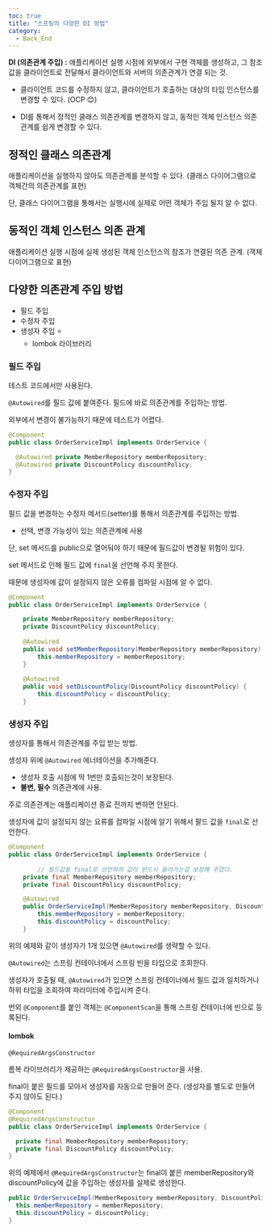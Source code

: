 ```yaml
---
toc: true
title: "스프링의 다양한 DI 방법"
category:
  - Back_End
---
```

**DI $($의존관계 주입) :** 애플리케이션 실행 시점에 외부에서 구현 객체를 생성하고, 그 참조값을 클라이언트로 전달해서 클라이언트와 서버의 의존관계가 연결 되는 것.

- 클라이언트 코드를 수정하지 않고, 클라이언트가 호출하는 대상의 타입 인스턴스를 변경할 수 있다. $($OCP 😊)

- DI를 통해서 정적인 클래스 의존관계를 변경하지 않고, 동적인 객체 인스턴스 의존관계를 쉽게 변경할 수 있다.

## 정적인 클래스 의존관계
애플리케이션을 실행하지 않아도 의존관계를 분석할 수 있다. $($클래스 다이어그램으로 객체간의 의존관계를 표현)

단, 클래스 다이어그램을 통해서는 실행시에 실제로 어떤 객체가 주입 될지 알 수 없다.

## 동적인 객체 인스턴스 의존 관계
애플리케이션 실행 시점에 실제 생성된 객체 인스턴스의 참조가 연결된 의존 관계. $($객체 다이어그램으로 표현)

## 다양한 의존관계 주입 방법

- 필드 주입
- 수정자 주입
- 생성자 주입 ⭐
    - lombok 라이브러리

### 필드 주입
테스트 코드에서만 사용된다.

`@Autowired`를 필드 값에 붙여준다.
필드에 바로 의존관계를 주입하는 방법.

외부에서 변경이 불가능하기 때문에 테스트가 어렵다.

```java
@Component
public class OrderServiceImpl implements OrderService {

  @Autowired private MemberRepository memberRepository;
  @Autowired private DiscountPolicy discountPolicy;
}
```

### 수정자 주입
필드 값을 변경하는 수정자 메서드$($setter)를 통해서 의존관계를 주입하는 방법.

- 선택, 변경 가능성이 있는 의존관계에 사용

단, set 메서드를 public으로 열어둬야 하기 때문에 필드값이 변경될 위험이 있다.

set 메서드로 인해 필드 값에 `final`을 선언해 주지 못한다.

때문에 생성자에 값이 설정되지 않은 오류를 컴파일 시점에 알 수 없다.

```java
@Component
public class OrderServiceImpl implements OrderService {

    private MemberRepository memberRepository;
    private DiscountPolicy discountPolicy;
    
    @Autowired
    public void setMemberRepository(MemberRepository memberRepository) {
        this.memberRepository = memberRepository;
    }
    
    @Autowired
    public void setDiscountPolicy(DiscountPolicy discountPolicy) {
        this.discountPolicy = discountPolicy;
    }
```

### 생성자 주입
생성자를 통해서 의존관계를 주입 받는 방법.

생성자 위에 `@Autowired` 에너테이션을 추가해준다.

- 생성자 호출 시점에 딱 1번만 호출되는것이 보장된다.
- **불변, 필수** 의존관계에 사용.

주로 의존관계는 애플리케이션 종료 전까지 변하면 안된다.

생성자에 값이 설정되지 않는 요류를 컴파일 시점에 알기 위해서 팔드 값을 `final`로 선언한다.

```java
@Component
public class OrderServiceImpl implements OrderService {
	
		// 필드값을 final로 선언하여 값이 반드시 들어가는걸 보장해 주었다.
    private final MemberRepository memberRepository;
    private final DiscountPolicy discountPolicy;

    @Autowired
    public OrderServiceImpl(MemberRepository memberRepository, DiscountPolicy discountPolicy) {
        this.memberRepository = memberRepository;
        this.discountPolicy = discountPolicy;
    }
```

위의 예제와 같이 생성자가 1개 있으면 `@Autowired`를 생략할 수 있다.

`@Autowired`는 스프링 컨테이너에서 스프링 빈을 타입으로 조회한다.

생성자가 호출될 때, `@Autowired`가 있으면 스프링 컨테이너에서 필드 값과 일치하거나 하위 타입을 조회하여 파라미터에 주입시켜 준다.

번외
`@Component`를 붙인 객체는 `@ComponentScan`을 통해 스프링 컨테이너에 빈으로 등록된다.

#### lombok

`@RequiredArgsConstructor`

롬복 라이브러리가 제공하는 `@RequiredArgsConstructor`을 사용.

final이 붙은 필드를 모아서 생성자를 자동으로 만들어 준다.
$($생성자를 별도로 만들어 주지 않아도 된다.)

```java
@Component
@RequiredArgsConstructor
public class OrderServiceImpl implements OrderService {

  private final MemberRepository memberRepository;
  private final DiscountPolicy discountPolicy;
}
```

위의 예제에서 `@RequiredArgsConstructor`는 final이 붙은 memberRepository와 discountPolicy에 값을 주입하는 생성자를 실제로 생성한다.

```java
public OrderServiceImpl(MemberRepository memberRepository, DiscountPolicy discountPolicy) {
  this.memberRepository = memberRepository;
  this.discountPolicy = discountPolicy;
}
```
